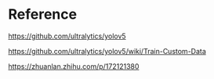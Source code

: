 # Reference

https://github.com/ultralytics/yolov5

https://github.com/ultralytics/yolov5/wiki/Train-Custom-Data

https://zhuanlan.zhihu.com/p/172121380

